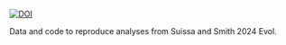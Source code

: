 <a href="https://handle.stage.datacite.org/10.5072/zenodo.122686"><img src="https://sandbox.zenodo.org/badge/880288809.svg" alt="DOI"></a>

Data and code to reproduce analyses from Suissa and Smith 2024 Evol.

